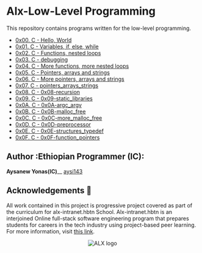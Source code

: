 # Alx-Low-Level Programming 

This repository contains programs written for the low-level programming.
* [0x00. C - Hello, World](./0x00-hello_world)
* [0x01. C - Variables, if, else, while](./0x01-variables_if_else_while)
* [0x02. C - Functions, nested loops](./0x02-functions_nested_loops)
* [0x03. C - debugging](./0x03-debugging)
* [0x04. C - More functions, more nested loops](./0x04-more_functions_nested_loops)
* [0x05. C - Pointers, arrays and strings](./0x05-pointers_arrays_strings)
* [0x06. C - More pointers, arrays and strings](./0x06-pointers_arrays_strings)
* [0x07. C - pointers_arrays_strings](./0x07-pointers_arrays_strings)
* [0x08. C - 0x08-recursion](./0x08-recursion)
* [0x09. C - 0x09-static_libraries](./0x09-static_libraries)
* [0x0A. C - 0x0A-argc_argv](./0x0A-argc_argv)
* [0x0B. C - 0x0B-malloc_free](./0x0B-malloc_free )
* [0x0C. C - 0x0C-more_malloc_free ](./0x0C-more_malloc_free )
* [0x0D. C - 0x0D-preprocessor ](./0x0D-preprocessor )
* [0x0E. C - 0x0E-structures_typedef ](./0x0E-structures_typedef )
* [0x0F. C - 0x0F-function_pointers ](./0x0F-function_pointers )

## Author :Ethiopian Programmer (IC):

**Aysanew Yonas(IC)**__ [aysi143](https://github.com/aysi143)

## Acknowledgements :pray:

All work contained in this project is progressive project covered  as part of the curriculum for
alx-intranet.hbtn School. Alx-intranet.hbtn is an interjoined Online  full-stack software engineering program that prepares students for careers in the tech industry
using project-based peer learning. For more information, visit
[this link](https://www.alxafrica.com/).

<p align="center">
  <img
    src="https://lh3.googleusercontent.com/mE907ZPomuw2w-uZ_GAOXkzkRbmCbKppuLEdq3NGpKCOD1J1sIVZQnu7ZqbfA7NXNEhMYvDPF0szyfhPUdelak5tRlVR4tdOCJw=w338"
    alt="ALX logo">
</p>

